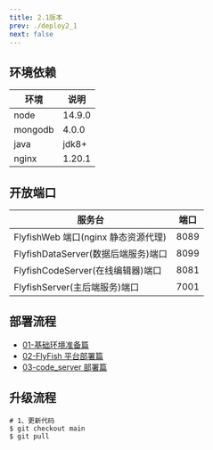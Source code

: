 ```yaml
---
title: 2.1版本
prev: ./deploy2_1
next: false
---
```


## 环境依赖

| 环境    | 说明   |
| ------- | ------ |
| node    | 14.9.0 |
| mongodb | 4.0.0  |
| java | jdk8+  |
| nginx   | 1.20.1 |

## 开放端口

| 服务台                              | 端口 |
| ----------------------------------- | ---- |
| FlyfishWeb 端口(nginx 静态资源代理) | 8089 |
| FlyfishDataServer(数据后端服务)端口   | 8099 |
| FlyfishCodeServer(在线编辑器)端口   | 8081 |
| FlyfishServer(主后端服务)端口       | 7001 |

## 部署流程

- [01-基础环境准备篇](https://gitee.com/CloudWise/fly-fish/blob/main/doc/01-%E5%9F%BA%E7%A1%80%E7%8E%AF%E5%A2%83%E5%87%86%E5%A4%87%E7%AF%87.md)
- [02-FlyFish 平台部署篇](https://gitee.com/CloudWise/fly-fish/blob/main/doc/03-FlyFish%E5%B9%B3%E5%8F%B0%E9%83%A8%E7%BD%B2%E7%AF%87.md)
- [03-code_server 部署篇](https://gitee.com/CloudWise/fly-fish/blob/main/doc/02-code_server%E9%83%A8%E7%BD%B2%E7%AF%87.md)

## 升级流程

```
# 1、更新代码
$ git checkout main
$ git pull
```